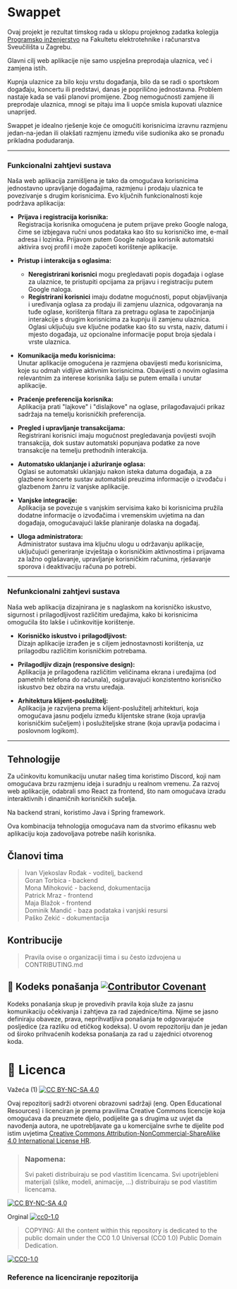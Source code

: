 # Swappet

Ovaj projekt je rezultat timskog rada u sklopu projeknog zadatka kolegija [Programsko inženjerstvo](https://www.fer.unizg.hr/predmet/proinz) na Fakultetu elektrotehnike i računarstva Sveučilišta u Zagrebu.

Glavni cilj web aplikacije nije samo uspješna preprodaja ulaznica, već i zamjena istih.

Kupnja ulaznice za bilo koju vrstu događanja, bilo da se radi o sportskom događaju, koncertu ili predstavi, danas je poprilično jednostavna. Problem nastaje kada se vaši planovi promijene. Zbog nemogućnosti zamjene ili preprodaje ulaznica, mnogi se pitaju ima li uopće smisla kupovati ulaznice unaprijed. 

Swappet je idealno rješenje koje će omogućiti korisnicima izravnu razmjenu jedan-na-jedan ili olakšati razmjenu između više sudionika ako se pronađu prikladna podudaranja.

---

### Funkcionalni zahtjevi sustava
Naša web aplikacija zamišljena je tako da omogućava korisnicima jednostavno upravljanje događajima, razmjenu i prodaju ulaznica te povezivanje s drugim korisnicima. Evo ključnih funkcionalnosti koje podržava aplikacija:

- **Prijava i registracija korisnika:**  
   Registracija korisnika omogućena je putem prijave preko Google naloga, čime se izbjegava ručni unos podataka kao što su korisničko ime, e-mail adresa i lozinka. Prijavom putem Google naloga korisnik automatski aktivira svoj profil i može započeti korištenje aplikacije.

- **Pristup i interakcija s oglasima:**  
   - **Neregistrirani korisnici** mogu pregledavati popis događaja i oglase za ulaznice, te pristupiti opcijama za prijavu i registraciju putem Google naloga.
   - **Registrirani korisnici** imaju dodatne mogućnosti, poput objavljivanja i uređivanja oglasa za prodaju ili zamjenu ulaznica, odgovaranja na tuđe oglase, korištenja filtara za pretragu oglasa te započinjanja interakcije s drugim korisnicima za kupnju ili zamjenu ulaznica. Oglasi uključuju sve ključne podatke kao što su vrsta, naziv, datumi i mjesto događaja, uz opcionalne informacije poput broja sjedala i vrste ulaznica.

- **Komunikacija među korisnicima:**  
   Unutar aplikacije omogućena je razmjena obavijesti među korisnicima, koje su odmah vidljive aktivnim korisnicima. Obavijesti o novim oglasima relevantnim za interese korisnika šalju se putem emaila i unutar aplikacije.

- **Praćenje preferencija korisnika:**  
   Aplikacija prati "lajkove" i "dislajkove" na oglase, prilagođavajući prikaz sadržaja na temelju korisničkih preferencija.

- **Pregled i upravljanje transakcijama:**  
   Registrirani korisnici imaju mogućnost pregledavanja povijesti svojih transakcija, dok sustav automatski popunjava podatke za nove transakcije na temelju prethodnih interakcija.

- **Automatsko uklanjanje i ažuriranje oglasa:**  
   Oglasi se automatski uklanjaju nakon isteka datuma događaja, a za glazbene koncerte sustav automatski preuzima informacije o izvođaču i glazbenom žanru iz vanjske aplikacije.

- **Vanjske integracije:**  
   Aplikacija se povezuje s vanjskim servisima kako bi korisnicima pružila dodatne informacije o izvođačima i vremenskim uvjetima na dan događaja, omogućavajući lakše planiranje dolaska na događaj.

- **Uloga administratora:**  
   Administrator sustava ima ključnu ulogu u održavanju aplikacije, uključujući generiranje izvještaja o korisničkim aktivnostima i prijavama za lažno oglašavanje, upravljanje korisničkim računima, rješavanje sporova i deaktivaciju računa po potrebi.


---

### Nefunkcionalni zahtjevi sustava
Naša web aplikacija dizajnirana je s naglaskom na korisničko iskustvo, sigurnost i prilagodljivost različitim uređajima, kako bi korisnicima omogućila što lakše i učinkovitije korištenje.

- **Korisničko iskustvo i prilagodljivost:**  
   Dizajn aplikacije izrađen je s ciljem jednostavnosti korištenja, uz prilagodbu različitim korisničkim potrebama. 

- **Prilagodljiv dizajn (responsive design):**  
   Aplikacija je prilagođena različitim veličinama ekrana i uređajima (od pametnih telefona do računala), osiguravajući konzistentno korisničko iskustvo bez obzira na vrstu uređaja.

- **Arhitektura klijent-poslužitelj:**  
   Aplikacija je razvijena prema klijent-poslužitelj arhitekturi, koja omogućava jasnu podjelu između klijentske strane (koja upravlja korisničkim sučeljem) i poslužiteljske strane (koja upravlja podacima i poslovnom logikom). 


---

## Tehnologije
Za učinkovitu komunikaciju unutar našeg tima koristimo Discord, koji nam omogućava brzu razmjenu ideja i suradnju u realnom vremenu. Za razvoj web aplikacije, odabrali smo React za frontend, što nam omogućava izradu interaktivnih i dinamičnih korisničkih sučelja. 

Na backend strani, koristimo Java i Spring framework. 

Ova kombinacija tehnologija omogućava nam da stvorimo efikasnu web aplikaciju koja zadovoljava potrebe naših korisnika.

## Članovi tima 
> Ivan Vjekoslav Rođak - voditelj, backend  
> Goran Torbica - backend  
> Mona Mihoković - backend, dokumentacija  
> Patrick Mraz - frontend  
> Maja Blažok - frontend  
> Dominik Mandić - baza podataka i vanjski resursi  
> Paško Zekić - dokumentacija  

## Kontribucije
>Pravila ovise o organizaciji tima i su često izdvojena u CONTRIBUTING.md



## 📝 Kodeks ponašanja [![Contributor Covenant](https://img.shields.io/badge/Contributor%20Covenant-2.1-4baaaa.svg)](CODE_OF_CONDUCT.md)
Kodeks ponašanja skup je provedivih pravila koja služe za jasnu komunikaciju očekivanja i zahtjeva za rad zajednice/tima. Njime se jasno definiraju obaveze, prava, neprihvatljiva ponašanja te  odgovarajuće posljedice (za razliku od etičkog kodeksa). U ovom repozitoriju dan je jedan od široko prihvaćenih kodeksa ponašanja za rad u zajednici otvorenog koda.

# 📝 Licenca
Važeća (1)
[![CC BY-NC-SA 4.0][cc-by-nc-sa-shield]][cc-by-nc-sa]

Ovaj repozitorij sadrži otvoreni obrazovni sadržaji (eng. Open Educational Resources)  i licenciran je prema pravilima Creative Commons licencije koja omogućava da preuzmete djelo, podijelite ga s drugima uz 
uvjet da navođenja autora, ne upotrebljavate ga u komercijalne svrhe te dijelite pod istim uvjetima [Creative Commons Attribution-NonCommercial-ShareAlike 4.0 International License HR][cc-by-nc-sa].
>
> ### Napomena:
>
> Svi paketi distribuiraju se pod vlastitim licencama.
> Svi upotrijebleni materijali  (slike, modeli, animacije, ...) distribuiraju se pod vlastitim licencama.

[![CC BY-NC-SA 4.0][cc-by-nc-sa-image]][cc-by-nc-sa]

[cc-by-nc-sa]: https://creativecommons.org/licenses/by-nc/4.0/deed.hr 
[cc-by-nc-sa-image]: https://licensebuttons.net/l/by-nc-sa/4.0/88x31.png
[cc-by-nc-sa-shield]: https://img.shields.io/badge/License-CC%20BY--NC--SA%204.0-lightgrey.svg

Orginal [![cc0-1.0][cc0-1.0-shield]][cc0-1.0]
>
>COPYING: All the content within this repository is dedicated to the public domain under the CC0 1.0 Universal (CC0 1.0) Public Domain Dedication.
>
[![CC0-1.0][cc0-1.0-image]][cc0-1.0]

[cc0-1.0]: https://creativecommons.org/licenses/by/1.0/deed.en
[cc0-1.0-image]: https://licensebuttons.net/l/by/1.0/88x31.png
[cc0-1.0-shield]: https://img.shields.io/badge/License-CC0--1.0-lightgrey.svg

### Reference na licenciranje repozitorija
